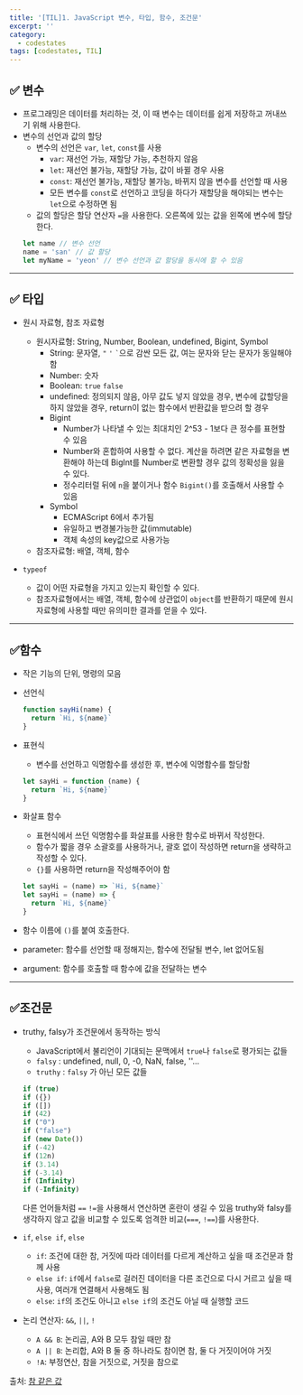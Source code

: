```yaml
---
title: '[TIL]1. JavaScript 변수, 타입, 함수, 조건문'
excerpt: ''
category:
  - codestates
tags: [codestates, TIL]
---
```


## ✅ 변수

- 프로그래밍은 데이터를 처리하는 것, 이 때 변수는 데이터를 쉽게 저장하고 꺼내쓰기 위해 사용한다.
- 변수의 선언과 값의 할당
  - 변수의 선언은 `var`, `let`, `const`를 사용
    - `var`: 재선언 가능, 재할당 가능, 추천하지 않음
    - `let`: 재선언 불가능, 재할당 가능, 값이 바뀔 경우 사용
    - `const`: 재선언 불가능, 재할당 불가능, 바뀌지 않을 변수를 선언할 때 사용
    - 모든 변수를 `const`로 선언하고 코딩을 하다가 재할당을 해야되는 변수는 `let`으로 수정하면 됨
  - 값의 할당은 할당 연산자 `=`을 사용한다. 오른쪽에 있는 값을 왼쪽에 변수에 할당한다.
  ```js
  let name // 변수 선언
  name = 'san' // 값 할당
  let myName = 'yeon' // 변수 선언과 값 할당을 동시에 할 수 있음
  ```

---

## ✅ 타입

- 원시 자료형, 참조 자료형

  - 원시자료형: String, Number, Boolean, undefined, Bigint, Symbol
    - String: 문자열, `"` `'` `` ` ``으로 감싼 모든 값, 여는 문자와 닫는 문자가 동일해야함
    - Number: 숫자
    - Boolean: `true` `false`
    - undefined: 정의되지 않음, 아무 값도 넣지 않았을 경우, 변수에 값할당을 하지 않았을 경우, return이 없는 함수에서 반환값을 받으려 할 경우
    - Bigint
      - Number가 나타낼 수 있는 최대치인 2^53 - 1보다 큰 정수를 표현할 수 있음
      - Number와 혼합하여 사용할 수 없다. 계산을 하려면 같은 자료형을 변환해야 하는데 BigInt를 Number로 변환할 경우 값의 정확성을 잃을 수 있다.
      - 정수리터럴 뒤에 `n`을 붙이거나 함수 `Bigint()`를 호출해서 사용할 수 있음
    - Symbol
      - ECMAScript 6에서 추가됨
      - 유일하고 변경불가능한 값(immutable)
      - 객체 속성의 key값으로 사용가능
  - 참조자료형: 배열, 객체, 함수

- `typeof`
  - 값이 어떤 자료형을 가지고 있는지 확인할 수 있다.
  - 참조자료형에서는 배열, 객체, 함수에 상관없이 `object`를 반환하기 때문에 원시자료형에 사용할 때만 유의미한 결과를 얻을 수 있다.

---

## ✅함수

- 작은 기능의 단위, 명령의 모음

- 선언식
  ```js
  function sayHi(name) {
    return `Hi, ${name}`
  }
  ```
- 표현식

  - 변수를 선언하고 익명함수를 생성한 후, 변수에 익명함수를 할당함

  ```js
  let sayHi = function (name) {
    return `Hi, ${name}`
  }
  ```

- 화살표 함수
  - 표현식에서 쓰던 익명함수를 화살표를 사용한 함수로 바뀌서 작성한다.
  - 함수가 짧을 경우 소괄호를 사용하거나, 괄호 없이 작성하면 return을 생략하고 작성할 수 있다.
  - `{}`를 사용하면 return을 작성해주어야 함
  ```js
  let sayHi = (name) => `Hi, ${name}`
  let sayHi = (name) => {
    return `Hi, ${name}`
  }
  ```
- 함수 이름에 `()`를 붙여 호출한다.
- parameter: 함수를 선언할 때 정해지는, 함수에 전달될 변수, let 없어도됨
- argument: 함수를 호출할 때 함수에 값을 전달하는 변수

---

## ✅조건문

- truthy, falsy가 조건문에서 동작하는 방식

  - JavaScript에서 불리언이 기대되는 문맥에서 `true`나 `false`로 평가되는 값들
  - `falsy` : undefined, null, 0, -0, NaN, false, ''...
  - `truthy` : `falsy` 가 아닌 모든 값들

  ```js
  if (true)
  if ({})
  if ([])
  if (42)
  if ("0")
  if ("false")
  if (new Date())
  if (-42)
  if (12n)
  if (3.14)
  if (-3.14)
  if (Infinity)
  if (-Infinity)
  ```

  다른 언어들처럼 `==` `!=`을 사용해서 연산하면 혼란이 생길 수 있음
  truthy와 falsy를 생각하지 않고 값을 비교할 수 있도록 엄격한 비교(`===`, `!==`)를 사용한다.

- `if`, `else if`, `else`
  - `if`: 조건에 대한 참, 거짓에 따라 데이터를 다르게 계산하고 싶을 때 조건문과 함께 사용
  - `else if`: `if`에서 `false`로 걸러진 데이터을 다른 조건으로 다시 거르고 싶을 때 사용, 여러개 연결해서 사용해도 됨
  - `else`: `if`의 조건도 아니고 `else if`의 조건도 아닐 때 실행할 코드
- 논리 연산자: `&&`, `||`, `!`
  - `A && B`: 논리곱, A와 B 모두 참일 때만 참
  - `A || B`: 논리합, A와 B 둘 중 하나라도 참이면 참, 둘 다 거짓이어야 거짓
  - `!A`: 부정연산, 참을 거짓으로, 거짓을 참으로

출처: [참 같은 값](https://developer.mozilla.org/ko/docs/Glossary/Truthy)

